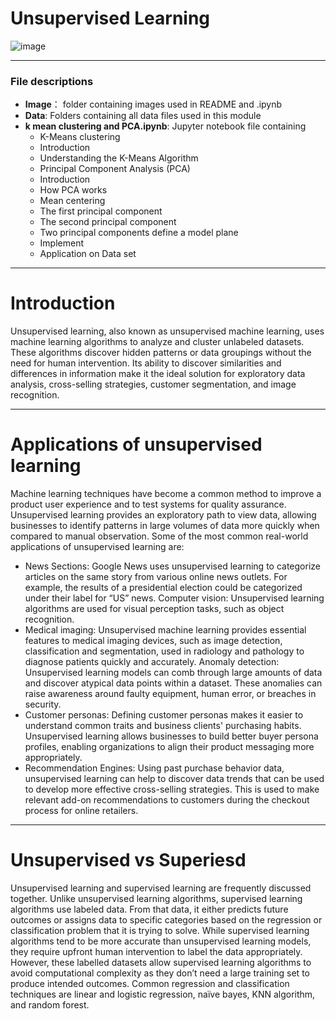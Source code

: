 # Unsupervised Learning

![image](https://miro.medium.com/max/960/1*31iqrQyCqIuuGPLUK_BjMQ.png)

---
### File descriptions
* **Image**： folder containing images used in README and .ipynb
* **Data**: Folders containing all data files used in this module
* **k mean clustering and PCA.ipynb**: Jupyter notebook file containing
  * K-Means clustering
  * Introduction
  * Understanding the K-Means Algorithm
  * Principal Component Analysis (PCA)
  * Introduction
  * How PCA works
  * Mean centering
  * The first principal component
  * The second principal component
  * Two principal components define a model plane
  * Implement
  * Application on Data set







---
# Introduction
Unsupervised learning, also known as unsupervised machine learning, uses machine learning algorithms to analyze and cluster unlabeled datasets. These algorithms discover hidden patterns or data groupings without the need for human intervention. Its ability to discover similarities and differences in information make it the ideal solution for exploratory data analysis, cross-selling strategies, customer segmentation, and image recognition.

---
# Applications of unsupervised learning
Machine learning techniques have become a common method to improve a product user experience and to test systems for quality assurance. Unsupervised learning provides an exploratory path to view data, allowing businesses to identify patterns in large volumes of data more quickly when compared to manual observation. Some of the most common real-world applications of unsupervised learning are:

* News Sections: Google News uses unsupervised learning to categorize articles on the same story from various online news outlets. For example, the results of a presidential election could be categorized under their label for “US” news.
Computer vision: Unsupervised learning algorithms are used for visual perception tasks, such as object recognition.  
* Medical imaging: Unsupervised machine learning provides essential features to medical imaging devices, such as image detection, classification and segmentation, used in radiology and pathology to diagnose patients quickly and accurately.
Anomaly detection: Unsupervised learning models can comb through large amounts of data and discover atypical data points within a dataset. These anomalies can raise awareness around faulty equipment, human error, or breaches in security.
* Customer personas: Defining customer personas makes it easier to understand common traits and business clients' purchasing habits. Unsupervised learning allows businesses to build better buyer persona profiles, enabling organizations to align their product messaging more appropriately.
* Recommendation Engines: Using past purchase behavior data, unsupervised learning can help to discover data trends that can be used to develop more effective cross-selling strategies. This is used to make relevant add-on recommendations to customers during the checkout process for online retailers.

---
# Unsupervised vs Superiesd
Unsupervised learning and supervised learning are frequently discussed together. Unlike unsupervised learning algorithms, supervised learning algorithms use labeled data. From that data, it either predicts future outcomes or assigns data to specific categories based on the regression or classification problem that it is trying to solve. While supervised learning algorithms tend to be more accurate than unsupervised learning models, they require upfront human intervention to label the data appropriately. However, these labelled datasets allow supervised learning algorithms to avoid computational complexity as they don’t need a large training set to produce intended outcomes. Common regression and classification techniques are linear and logistic regression, naïve bayes, KNN algorithm, and random forest.
